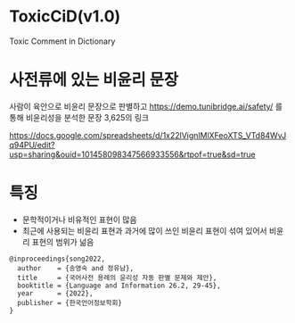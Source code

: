 # ToxicCiD(v1.0)
Toxic Comment in Dictionary



# 사전류에 있는 비윤리 문장
사람이 육안으로 비윤리 문장으로 판별하고 https://demo.tunibridge.ai/safety/ 를 통해 비윤리성을 분석한 문장 3,625의 링크

https://docs.google.com/spreadsheets/d/1x22lVignlMlXFeoXTS_VTd84WvJq94PU/edit?usp=sharing&ouid=101458098347566933556&rtpof=true&sd=true

# 특징
- 문학적이거나 비유적인 표현이 많음     
- 최근에 사용되는 비윤리 표현과  과거에 많이 쓰인 비윤리 표현이 섞여 있어서 비윤리 표현의 범위가 넒음    
                           
                
```                       
@inproceedings{song2022,               
  author    = {송영숙 and 정유남},             
  title     = {국어사전 용례의 윤리성 자동 판별 문제와 제안},      
  booktitle = {Language and Information 26.2, 29-45},      
  year      = {2022},      
  publisher = {한국언어정보학회}      
}  
```
